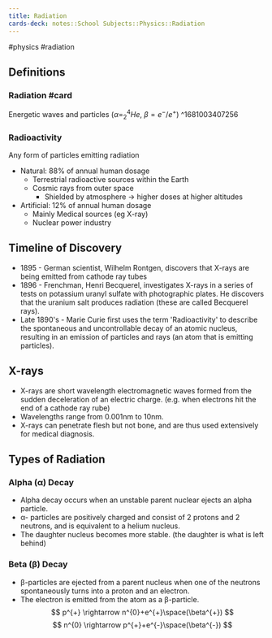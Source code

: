 ```yaml
---
title: Radiation
cards-deck: notes::School Subjects::Physics::Radiation
---
```

#physics #radiation

## Definitions
### Radiation #card
Energetic waves and particles ($\alpha = ^{4}_{2}He$, $\beta = e^{-}/e^{+}$)
^1681003407256

### Radioactivity
Any form of particles emitting radiation

- Natural: 88% of annual human dosage
	- Terrestrial radioactive sources within the Earth
	- Cosmic rays from outer space
		- Shielded by atmosphere -> higher doses at higher altitudes
- Artificial: 12% of annual human dosage
	- Mainly Medical sources (eg X-ray)
	- Nuclear power industry

## Timeline of Discovery
- 1895 - German scientist, Wilhelm Rontgen, discovers that X-rays are being emitted from cathode ray tubes
- 1896 - Frenchman, Henri Becquerel, investigates X-rays in a series of tests on potassium uranyl sulfate with photographic plates. He discovers that the uranium salt produces radiation (these are called Becquerel rays).
- Late 1890's - Marie Curie first uses the term 'Radioactivity' to describe the spontaneous and uncontrollable decay of an atomic nucleus, resulting in an emission of particles and rays (an atom that is emitting particles).

## X-rays
- X-rays are short wavelength electromagnetic waves formed from the sudden deceleration of an electric charge. (e.g. when electrons hit the end of a cathode ray rube)
- Wavelengths range from 0.001nm to 10nm.
- X-rays can penetrate flesh but not bone, and are thus used extensively for medical diagnosis.

## Types of Radiation
### Alpha (α) Decay
- Alpha decay occurs when an unstable parent nuclear ejects an alpha particle.
- α- particles are positively charged and consist of 2 protons and 2 neutrons, and is equivalent to a helium nucleus.
- The daughter nucleus becomes more stable. (the daughter is what is left behind)
### Beta (β) Decay
- β-particles are ejected from a parent nucleus when one of the neutrons spontaneously turns into a proton and an electron.
- The electron is emitted from the atom as a β-particle.
$$
p^{+} \rightarrow n^{0}+e^{+}\space(\beta^{+})
$$
$$
n^{0} \rightarrow p^{+}+e^{-}\space(\beta^{-})
$$

